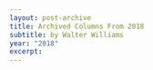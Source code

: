 ```yaml
---
layout: post-archive
title: Archived Columns From 2018
subtitle: by Walter Williams
year: "2018"
excerpt:
---
```

